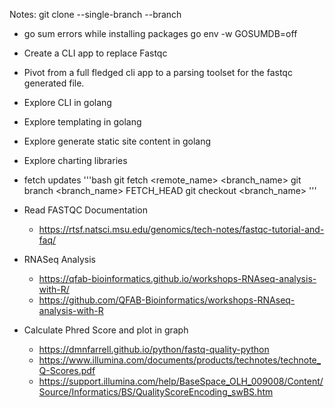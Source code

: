 Notes:
    git clone --single-branch --branch <branchname> <remote-repo>

- go sum errors while installing packages
    go env -w GOSUMDB=off

- Create a CLI app to replace Fastqc

- Pivot from a full fledged cli app to a parsing toolset for the fastqc generated file.


- Explore CLI in golang
- Explore templating in golang
- Explore generate static site content in golang
- Explore charting libraries


- fetch updates
'''bash
git fetch <remote_name> <branch_name>
git branch <branch_name> FETCH_HEAD
git checkout <branch_name>
'''

- Read FASTQC Documentation
    - https://rtsf.natsci.msu.edu/genomics/tech-notes/fastqc-tutorial-and-faq/

- RNASeq Analysis
    - https://qfab-bioinformatics.github.io/workshops-RNAseq-analysis-with-R/
    - https://github.com/QFAB-Bioinformatics/workshops-RNAseq-analysis-with-R
    
- Calculate Phred Score and plot in graph
    - https://dmnfarrell.github.io/python/fastq-quality-python
    - https://www.illumina.com/documents/products/technotes/technote_Q-Scores.pdf
    - https://support.illumina.com/help/BaseSpace_OLH_009008/Content/Source/Informatics/BS/QualityScoreEncoding_swBS.htm